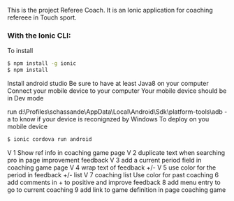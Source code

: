 This is the project Referee Coach. 
It is an Ionic application for coaching refereee in Touch sport.

### With the Ionic CLI:

To install 
```bash
$ npm install -g ionic
$ npm install
```
Install android studio
Be sure to have at least Java8 on your computer
Connect your mobile device to your computer
Your mobile device should be in Dev mode

run 
d:\Profiles\schassande\AppData\Local\Android\Sdk\platform-tools\adb -a 
to know if your device is reconignzed by Windows
To deploy on you mobile device
```bash
$ ionic cordova run android
```

V 1 Show ref info in coaching game page
V 2 duplicate text when searching pro in page improvement feedback 
V 3 add a current period field in coaching game page
V 4 wrap text of feedback +/- 
V 5 use color for the period in feedback +/- list
V 7 coaching list Use color for past coaching
6 add comments in + to positive and improve feedback 
8 add menu entry to go to current coaching
9 add link to game definition in page coaching game 